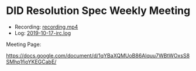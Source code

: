 # DID Resolution Spec Weekly Meeting

* Recording: [recording.mp4](recording.mp4)
* Log: [2019-10-17-irc.log](2019-10-17-irc.log)

Meeting Page:

https://docs.google.com/document/d/1qYBaXQMUoB86Alquu7WBtWOxsS8SMhp1fioYKEGCabE/
